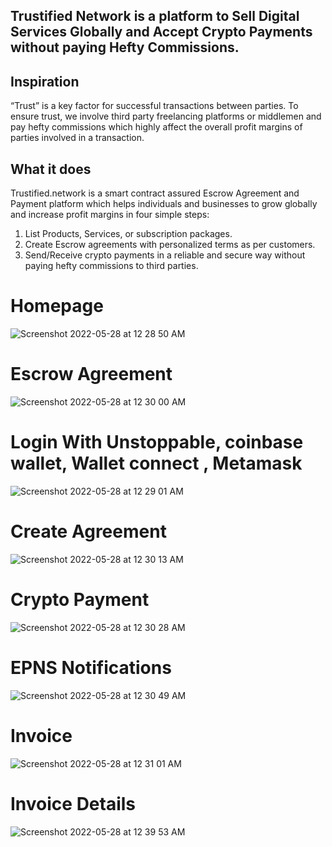 ## Trustified Network is a platform to Sell Digital Services Globally and Accept Crypto Payments without paying Hefty Commissions.

## Inspiration

“Trust” is a key factor for successful transactions between parties. To ensure trust, we involve third party freelancing platforms or middlemen and pay hefty commissions which highly affect the overall profit margins of parties involved in a transaction.

## What it does

Trustified.network is a smart contract assured Escrow Agreement and Payment platform which helps individuals and businesses to grow globally and increase profit margins in four simple steps:

1) List Products, Services, or subscription packages.
2) Create Escrow agreements with personalized terms as per customers.
3) Send/Receive crypto payments in a reliable and secure way without paying hefty commissions to third parties.  
 

# Homepage
![Screenshot 2022-05-28 at 12 28 50 AM](https://user-images.githubusercontent.com/45895007/170774584-6ddd4ecb-f1e0-4103-b022-e1adb94be905.png)

# Escrow Agreement
![Screenshot 2022-05-28 at 12 30 00 AM](https://user-images.githubusercontent.com/45895007/170774870-0ec06af6-4150-43b5-a5d9-814f3e4210c9.png)


# Login With Unstoppable, coinbase wallet, Wallet connect , Metamask

![Screenshot 2022-05-28 at 12 29 01 AM](https://user-images.githubusercontent.com/45895007/170774631-59dc2814-f714-43b6-a550-a89e6e5df00a.png)

# Create Agreement
![Screenshot 2022-05-28 at 12 30 13 AM](https://user-images.githubusercontent.com/45895007/170774944-b6ddb39e-53b9-4e95-94f3-ca02798597a2.png)

# Crypto Payment
![Screenshot 2022-05-28 at 12 30 28 AM](https://user-images.githubusercontent.com/45895007/170775002-053d46c7-5c39-4e1a-8e1d-602b2b9eff22.png)

# EPNS Notifications 
![Screenshot 2022-05-28 at 12 30 49 AM](https://user-images.githubusercontent.com/45895007/170775071-f950d9b0-abd0-432f-9ae1-ad2d2b514e3a.png)

# Invoice 
![Screenshot 2022-05-28 at 12 31 01 AM](https://user-images.githubusercontent.com/45895007/170775157-11b1fe6c-14b9-473c-951b-1954dea88038.png)

# Invoice Details

![Screenshot 2022-05-28 at 12 39 53 AM](https://user-images.githubusercontent.com/45895007/170775400-28b37072-db89-4ffb-be90-aaf1860db732.png)








